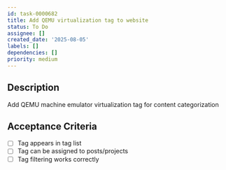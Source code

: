 ```yaml
---
id: task-0000682
title: Add QEMU virtualization tag to website
status: To Do
assignee: []
created_date: '2025-08-05'
labels: []
dependencies: []
priority: medium
---
```


## Description

Add QEMU machine emulator virtualization tag for content categorization

## Acceptance Criteria

- [ ] Tag appears in tag list
- [ ] Tag can be assigned to posts/projects
- [ ] Tag filtering works correctly
